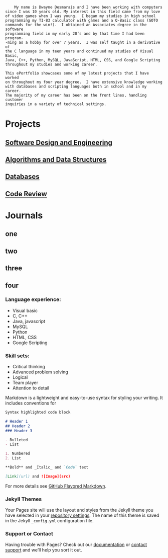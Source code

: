 	    My name is Dwayne Desmarais and I have been working with computers 
	since I was 10 years old. My interest in this field came from my love
	of video games when I was young.  I began my studies in high school
	programming my TI-83 calculator with games and a Q-Basic class (GOTO
	commands for the win!).  I obtained an Associates degree in the software
	programming field in my early 20’s and by that time I had been program-
	-ming as a hobby for over 7 years.  I was self taught in a derivative of
	the C language in my teen years and continued my studies of Visual Basic,
	Java, C++, Python, MySQL, JavaScript, HTML, CSS, and Google Scripting
	throughout my studies and working career.

	This ePortfolio showcases some of my latest projects that I have worked
	on throughout my four year degree.  I have extensive knowledge working
	with databases and scripting languages both in school and in my career. 
	The majority of my career has been on the front lines, handling customer
	inquiries in a variety of technical settings.

# Projects
## [Software Design and Engineering](/index.md)
## [Algorithms and Data Structures](/index.md)
## [Databases](/index.md)
## [Code Review](/code_review)

# Journals
## one 
## two
## three
## four

### Language experience:
- Visual basic
- C, C++
- Java, javascript
- MySQL
- Python
- HTML, CSS
- Google Scripting

### Skill sets:
- Critical thinking
- Advanced problem solving
- Logical
- Team player
- Attention to detail






Markdown is a lightweight and easy-to-use syntax for styling your writing. It includes conventions for

```markdown
Syntax highlighted code block

# Header 1
## Header 2
### Header 3

- Bulleted
- List

1. Numbered
2. List

**Bold** and _Italic_ and `Code` text

[Link](url) and ![Image](src)
```

For more details see [GitHub Flavored Markdown](https://guides.github.com/features/mastering-markdown/).

### Jekyll Themes

Your Pages site will use the layout and styles from the Jekyll theme you have selected in your [repository settings](https://github.com/dwayne-desmarais/dwayne-desmarais.github.io/settings). The name of this theme is saved in the Jekyll `_config.yml` configuration file.

### Support or Contact

Having trouble with Pages? Check out our [documentation](https://docs.github.com/categories/github-pages-basics/) or [contact support](https://github.com/contact) and we’ll help you sort it out.
